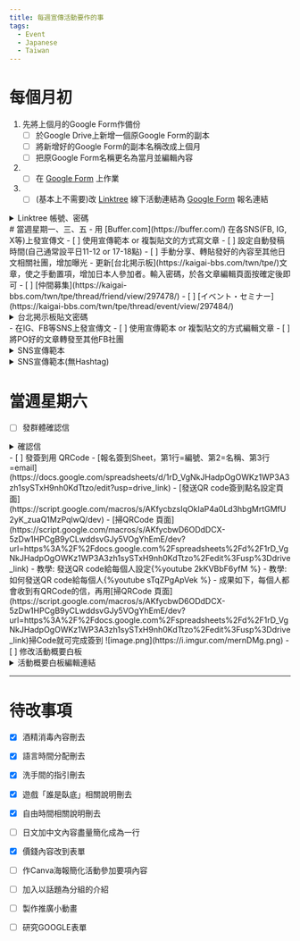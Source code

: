 ```yaml
---
title: 每週宣傳活動要作的事
tags:
  - Event
  - Japanese
  - Taiwan
---
```

# 每個月初
1. 先將上個月的Google Form作備份
   - [ ] 於Google Drive上新增一個原Google Form的副本
   - [ ] 將新增好的Google Form的副本名稱改成上個月
   - [ ] 把原Google Form名稱更名為當月並編輯內容
2. - [ ] 在 [Google Form](https://docs.google.com/forms/d/1m70kms6LVXNoydJd0B3gJCDua-4P1QkocsaQfm5zuQs/edit) 上作業
3. - [ ] (基本上不需要)改 [Linktree](https://https://linktr.ee/tj.langexchange) 線下活動連結為 [Google Form](https://forms.gle/KA8YF4wzoYwS8pR4A) 報名連結
<details> <summary> Linktree 帳號、密碼
</summary> <p>
- 帳號：t.j.langexchange@gmail.com
- 密碼：MKVY7q0OYmJJzvy1tzQ3JJ2YLzsjFtl4
- </p> </details>
# 當週星期一、三、五
- 用 [Buffer.com](https://buffer.com/) 在各SNS(FB, IG, X等)上發宣傳文
  - [ ] 使用宣傳範本 or 複製貼文的方式寫文章
  - [ ] 設定自動發稿時間(自己通常設平日11-12 or 17-18點)
  - [ ] 手動分享、轉貼發好的內容至其他日文相關社團，增加曝光
- 更新[台北掲示板](https://kaigai-bbs.com/twn/tpe/)文章，使之手動置項，增加日本人參加者。輸入密碼，於各文章編輯頁面按確定後即可
  - [ ] [仲間募集](https://kaigai-bbs.com/twn/tpe/thread/friend/view/297478/)
  - [ ] [イベント・セミナー](https://kaigai-bbs.com/twn/tpe/thread/event/view/297484/)
<details> <summary>
台北掲示板貼文密碼
</summary> <p>
E7pe5hPNJH25dk
- </p> </details>
- 在IG、FB等SNS上發宣傳文
  - [ ] 使用宣傳範本 or 複製貼文的方式編輯文章
  - [ ] 將PO好的文章轉發至其他FB社團
<details> <summary>  SNS宣傳範本
</summary> <p>

#語言交換 #言語交換 #中文 #日本語 #台北
報名表格: https://linktr.ee/tj.langexchange

本週六PM 7:00-9:00 將在民安 #區民活動中心 (演講廳)舉辦台灣&日本 #交流會。
如果您是想以面對面的聊天方式，
磨練日文、中文的口說能力的日文學習者，不妨可以去參加看看喔。
如有任何問題，歡迎於社群媒體上詢問，或直接在「#Line 社群 」中活動訊息的筆記內容上留言。
#一起學習最真實的日文會話！

────────────────────────

皆さん、おはこんばんにちは！
今週土曜日19:00-21:00に民安 #区民センター (講堂)で日台 #交流会 を開催いたします。
対面式のコミュニケーションを通じ、日本語と #台湾華語 の会話力を磨き上げましょう。
ご不明な点がございましたら、お気軽にSNSでご質問ください。
もしくは #LINEオープンチャット のノートでこのイベントメッセージに返信してください。
#一緒に生の日本語会話を勉強しましょう！

────────────────────────

🐈‍⬛主辨人／主催者： #乳牛貓 萌死了／ #ハチワレ猫 キュン死
📋活動訊息・報名處／開催情報・お申込： https://linktr.ee/tj.langexchange
🏢地點／場所：民安區民活動中心(演講廳)／民安区民センター(講堂)
🛣️(若不知道該如何前往會場，請參考下述影片・会場までの道がわからない方は、下記の動画をご参考にしてください)
https://youtube.com/shorts/I_HZ8lg6CzM?si=ekc38Hr06YCNfLD2 
🌏官網/公式サイト： https://bit.ly/3PZdpZ8
🗺️地址／住所：長安西路3號3F之1(#中山市場 附近/中山市場付近)
📌Google Map： https://maps.app.goo.gl/CVBkkBuD2SGpeH8H7
📷場地圖片/会場写真： https://bit.ly/43Q58MJ
📅時間／日付：每週土曜日 19:00-21:00
💵費用：台湾人100 NTD・日本人50 NTD(附飲料／ソフトドリンク付き)

🔔補充資訊／補足事項：
🤖建議及投訴信箱／質問・お問い合わせフォーム
https://bit.ly/3S233tb
台灣&日本交流會社群／台湾&日本交流会SNS
https://linktr.ee/tj.langexchange

#自學 #独学 #台灣 #台湾 #線下活動 #イベント #學習會 #勉強会 #Japanese #Chinese
</p> </details>
<details> <summary>
SNS宣傳範本(無Hashtag)
</summary> <p>
本週六PM 7:00-9:00 將在民安區民活動中心(演講廳)舉辦台灣&日本交流會。
如果您是想以面對面的聊天方式，
磨練日文、中文的口說能力的日文學習者，不妨可以去參加看看喔。
如有任何問題，歡迎於社群媒體上詢問，或直接在「Line 社群 」中活動訊息的筆記內容上留言。
一起學習最真實的日文會話！
────────────────────────
皆さん、おはこんばんにちは！
今週土曜日19:00-21:00に民安区民センター (講堂)で日台交流会を開催いたします。
対面式のコミュニケーションを通じ、日本語と台湾華語の会話力を磨き上げましょう。
ご不明な点がございましたら、お気軽にSNSでご質問ください。
もしくはLINEオープンチャット のノートでこのイベントメッセージに返信してください。
一緒に生の日本語会話を勉強しましょう！
</p> </details>

# 當週星期六
- [ ] 發群體確認信
<details> <summary>
確認信
</summary> <p>
各位參加者・参加者各位

您好！我是主辦人乳牛貓‍🐱‍👤萌死了。
こんにちは。主催者のハチワレ猫🐱‍👤キュン死です。

本次活動預計將有13人（12位台灣人🍍; 1位日本人🌸）參加，
預計會將參加者分為3組(4人、4人、5人)。
本次活動將換組2次。
今回イベントはおよそ13人（台湾人🍍12名; 日本人🌸1名）のご来場が見込まれておりますので、参加者を4名、4名、4名のように、3つのグループに分ける予定です。
今回のイベントは2回席替えする予定です。

本次活動概要・今回イベント概要
(本次活動將不會把活動概要寫在白板上，故在參加之前，請先看一下這邊的活動概要）
(今回はイベント概要をホワイトボードに掲示しないので、お越しの前に、あらかじめこちらのイベント概要をご覧になっていただくよう、
お願いいたします)
https://www.tldraw.com/v/rcv6NL04qWqUgxWsBmbTE?v=-650,-502,3320,1847&p=page

分組方式・グループ分けの進め方
https://drive.google.com/file/d/1EhoRoWOIQJqWf0sUMklYNyFE25_DuG1l/view?usp=drive_link

本次主題・今回のお題
喜歡的遊戲類型是？ | 好きなゲームのジャンルを語って！
累的時候會作的事？| 疲れた時に何をする？
(使用しているサイト　https://talkgacha.com/)

如何前往會場・会場へのアクセス

如不知如何前往會場，可參考下面的影片会場への経路がわからない方が、下記の動画をご参考にしてください。
https://youtube.com/shorts/I_HZ8lg6CzM?si=ekc38Hr06YCNfLD2

期待本日和您的會面！
本日お会いできるのを楽しみにしております！

乳牛貓‍🐱‍👤萌死了／ハチワレ猫🐱‍👤キュン死
</p> </details>
- [ ] 發簽到用 QRCode
  - [報名簽到Sheet，第1行=編號、第2=名稱、第3行=email](https://docs.google.com/spreadsheets/d/1rD_VgNkJHadpOgOWKz1WP3A3zh1sySTxH9nh0KdTtzo/edit?usp=drive_link)
  - [發送QR code簽到點名設定頁面](https://script.google.com/macros/s/AKfycbzsIqOkIaP4a0Ld3hbgMrtGMfU2yK_zuaQ1MzPqlwQ/dev)
  - [掃QRCode 頁面](https://script.google.com/macros/s/AKfycbwD6ODdDCX-5zDw1HPCgB9yCLwddsvGJy5VOgYhEmE/dev?url=https%3A%2F%2Fdocs.google.com%2Fspreadsheets%2Fd%2F1rD_VgNkJHadpOgOWKz1WP3A3zh1sySTxH9nh0KdTtzo%2Fedit%3Fusp%3Ddrive_link)
  - 教學: 發送QR code給每個人設定{%youtube 2kKVBbF6yfM %}
  - 教學: 如何發送QR code給每個人{%youtube sTqZPgApVek %}
  - 成果如下，每個人都會收到有QRCode的信，再用[掃QRCode 頁面](https://script.google.com/macros/s/AKfycbwD6ODdDCX-5zDw1HPCgB9yCLwddsvGJy5VOgYhEmE/dev?url=https%3A%2F%2Fdocs.google.com%2Fspreadsheets%2Fd%2F1rD_VgNkJHadpOgOWKz1WP3A3zh1sySTxH9nh0KdTtzo%2Fedit%3Fusp%3Ddrive_link)掃Code就可完成簽到
![image.png](https://i.imgur.com/mernDMg.png)
- [ ] 修改活動概要白板
<details> <summary> 活動概要白板編輯連結
</summary> <p>
https://www.tldraw.com/r/LN1vcrETbmBsWxgUqWq90?v=-187,-211,2092,1164&p=page
</p> </details>

---
# 待改事項
- [x] 酒精消毒內容刪去
- [x] 語言時間分配刪去
- [x] 洗手間的指引刪去
- [x] 遊戲「誰是臥底」相關說明刪去
- [x] 自由時間相關說明刪去
- [ ] 日文加中文內容盡量簡化成為一行
- [x] 價錢內容改到表單
- [ ] 作Canva海報簡化活動參加要項內容
- [ ] 加入以話題為分組的介紹
- [ ] 製作推廣小動畫
- [ ] 研究GOOGLE表單

